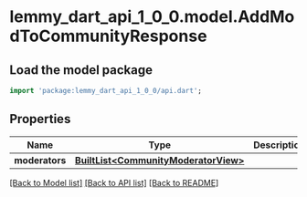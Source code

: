 # lemmy_dart_api_1_0_0.model.AddModToCommunityResponse

## Load the model package
```dart
import 'package:lemmy_dart_api_1_0_0/api.dart';
```

## Properties
Name | Type | Description | Notes
------------ | ------------- | ------------- | -------------
**moderators** | [**BuiltList&lt;CommunityModeratorView&gt;**](CommunityModeratorView.md) |  | 

[[Back to Model list]](../README.md#documentation-for-models) [[Back to API list]](../README.md#documentation-for-api-endpoints) [[Back to README]](../README.md)


